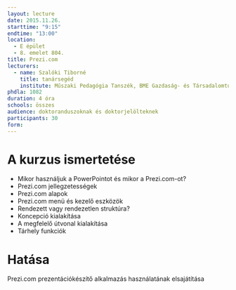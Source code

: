 ```yaml
---
layout: lecture
date: 2015.11.26.
starttime: "9:15"
endtime: "13:00"
location:
  - E épület
  - 8. emelet 804.
title: Prezi.com
lecturers:
  - name: Szalóki Tiborné
    title: tanársegéd
    institute: Műszaki Pedagógia Tanszék, BME Gazdaság- és Társadalomtudományi Kar
phdla: 1082
duration: 4 óra
schools: összes
audience: doktoranduszoknak és doktorjelölteknek 
participants: 30
form:
---
```


# A kurzus ismertetése

* Mikor használjuk a PowerPointot és mikor a Prezi.com-ot?
* Prezi.com jellegzetességek
* Prezi.com alapok
* Prezi.com menü és kezelő eszközök
* Rendezett vagy rendezetlen struktúra?
* Koncepció kialakítása
* A megfelelő útvonal kialakítása
* Tárhely funkciók

# Hatása

Prezi.com prezentációkészítő alkalmazás használatának elsajátítása
